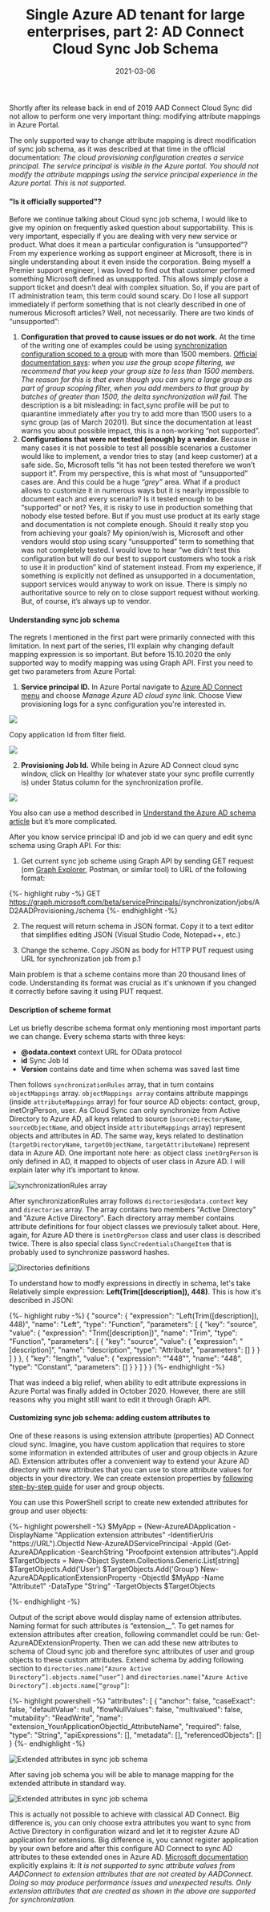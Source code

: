 ﻿---
layout: post
title:  "Single Azure AD tenant for large enterprises, part 2: AD Connect Cloud Sync Job Schema"
date:   2021-03-06
description: In this part of this blog series we will discover sync job schema and explain why we would need to change it
categories:
  - Azure AD
tags:
  - Azure AD
  - AAD Connect Cloud Sync
  - Low-level
---


<p class="intro"><span class="dropcap">S</span>hortly after its release back in end of 2019 AAD Connect Cloud Sync did not allow to perform one very important thing: modifying attribute mappings in Azure Portal.</p>

The only supported way to change attribute mapping is direct modification of sync job schema, as it was described at that time in the official documentation:
*The cloud provisioning configuration creates a service principal. The service principal is visible in the Azure portal. You should not modify the attribute mappings using the service principal experience in the Azure portal. This is not supported.*

#### "Is it officially supported"?
Before we continue talking about Cloud sync job schema, I would like to give my opinion on frequently asked question about supportability. This is very important, especially if you are dealing with very new service or product. What does it mean a particular configuration is “unsupported”?  From my experience working as support engineer at Microsoft, there is in single understanding about it even inside the corporation. Being myself a Premier support engineer, I was loved to find out that customer performed something Microsoft defined as unsupported. This allows simply close a support ticket and doesn’t deal with complex situation. So, if you are part of IT administration team, this term could sound scary. Do I lose all support immediately if perform something that is not clearly described in one of numerous Microsoft articles? Well, not necessarily. 
There are two kinds of “unsupported”:
1.	**Configuration that proved to cause issues or do not work.** At the time of the writing one of examples could be using [synchronization configuration scoped to a group](https://docs.microsoft.com/en-us/azure/active-directory/cloud-sync/how-to-configure#scope-provisioning-to-specific-users-and-groups) with more than 1500 members. [Official documentation says](https://docs.microsoft.com/en-us/azure/active-directory/cloud-sync/reference-cloud-sync-faq): *when you use the group scope filtering, we recommend that you keep your group size to less than 1500 members. The reason for this is that even though you can sync a large group as part of group scoping filter, when you add members to that group by batches of greater than 1500, the delta synchronization will fail.*  The description is a bit misleading: in fact,sync profile will be put to quarantine immediately after you try to add more than 1500 users to a sync group (as of March 20201). But since the documentation at least warns you about possible impact, this is a non-working “not supported”.
2.	**Configurations that were not tested (enough) by a vendor.** Because in many cases it is not possible to test all possible scenarios a customer would like to implement, a vendor tries to stay (and keep customer) at a safe side. So, Microsoft tells “it has not been tested therefore we won’t support it”. From my perspective, this is what most of “unsupported” cases are. And this could be a huge *“grey”* area. What if a product allows to customize it in numerous ways but it is nearly impossible to document each and every scenario? Is it tested enough to be “supported” or not?  Yes, it is risky to use in production something that nobody else tested before. But if you must use product at its early stage and documentation is not complete enough. Should it really stop you from achieving your goals? 
My opinion/wish is, Microsoft and other vendors would stop using scary “unsupported” term to something that was not completely tested. I would love to hear “we didn’t test this configuration but will do our best to support customers who took a risk to use it in production” kind of statement instead. From my experience, if something is explicitly not defined as unsupported in a documentation, support services would anyway to work on issue. There is simply no authoritative source to rely on to close support request without working. But, of course, it’s always up to vendor.

#### Understanding sync job schema
The regrets I mentioned in the first part were primarily connected with this limitation. In next part of the series, I’ll explain why changing default mapping expression is so important. But before 15.10.2020 the only supported way to modify mapping was using Graph API. First you need to get two parameters from Azure Portal:

1. **Service principal ID.** In Azure Portal navigate to [Azure AD Connect menu](https://portal.azure.com/#blade/Microsoft_AAD_IAM/ActiveDirectoryMenuBlade/AzureADConnect) and choose *Manage Azure AD cloud sync* link. Choose View provisioning logs for a sync configuration you're interested in.

![](\assets\img\2021\2021-03-06\SP0.png)

Copy application Id from filter field.

![](\assets\img\2021\2021-03-06\SP.png)

2. **Provisioning Job Id.** While being in Azure AD Connect cloud sync window, click on Healthy (or whatever state your sync profile currently is) under Status column for the synchronization profile.

![](\assets\img\2021\2021-03-06\AADJobStatus.png)

You also can use a method described in [Understand the Azure AD schema article](https://docs.microsoft.com/en-us/azure/active-directory/cloud-sync/concept-attributes#view-the-schema) but it’s more complicated.

After you know service principal ID and job id we can query and edit sync schema using Graph API. For this:

1. Get current sync job scheme using Graph API by sending GET request (om [Graph Explorer](https://developer.microsoft.com/graph/graph-explorer), Postman, or similar tool) to  URL of the following format: 

{%- highlight ruby -%}
GET https://graph.microsoft.com/beta/servicePrincipals/<ServicePrincipalId>/synchronization/jobs/AD2AADProvisioning.<jobId>/schema
{%- endhighlight -%}

2. The request will return schema in JSON format. Copy it to a text editor that simplifies editing JSON (Visual Studio Code, Notepad++, etc.)

3. Change the scheme. Copy JSON as body for HTTP PUT request using URL for synchronization job from p.1

Main problem is that a scheme contains more than 20 thousand lines of code. Understanding its format was crucial as it's unknown if you changed it correctly before saving it using PUT request.

#### Description of scheme format

Let us briefly describe schema format only mentioning most important parts we can change. Every schema starts with three keys:

- **@odata.context**  context URL for OData protocol
- **id** Sync Job Id 
- **Version** contains date and time when schema was saved last time

Then follows `synchronizationRules` array, that in turn contains `objectMappings` array. `objectMappings array` contains attribute mappings (inside `attributeMappings` array) for four source AD objects: contact, group, inetOrgPerson, user. As Cloud Sync can only synchronize from Active Directory to Azure AD, all keys related to source (`sourceDirectoryName`, `sourceObjectName`, and object inside `attributeMappings` array) represent objects and attributes in AD. The same way, keys related to destination (`targetDirectoryName`, `targetObjectName`, `targetAttributeName`) represent data in Azure AD. One important note here: as object class `inetOrgPerson` is only defined in AD, it mapped to objects of user class in Azure AD. I will explain later why it’s important to know.

![synchronizationRules array](\assets\img\2021\2021-03-06\AADCSScheme1.png)

After synchronizationRules array follows `directories@odata.context` key and `directories` array. The array contains two members "Active Directory" and "Azure Active Directory". Each directory array member contains attribute definitions for four object classes we previosuly talket about. Here, again, for Azure AD there is `inetOrgPerson` class and user class is described twice. There is also special class `SyncCredentialsChangeItem` that is probably used to synchronize password hashes.

![Directories definitions](\assets\img\2021\2021-03-06\AADCSScheme2.png)

To understand how to modfy expressions in directly in schema, let's take Relatively simple expression: **Left(Trim([description]), 448)**. This is how it's described in JSON:

{%- highlight ruby -%}
{
"source": {
    "expression": "Left(Trim([description]), 448)",
    "name": "Left",
    "type": "Function",
    "parameters": [
        {
            "key": "source",
            "value": {
                "expression": "Trim([description])",
                "name": "Trim",
                "type": "Function",
                "parameters": [
{
    "key": "source",
    "value": {
    "expression": "[description]",
    "name": "description",
    "type": "Attribute",
    "parameters": []
    }
}
                ]
            }
        },
        {
            "key": "length",
            "value": {
                "expression": "\"448\"",
                "name": "448",
                "type": "Constant",
                "parameters": []
            }
        }
    ]
}
}
{%- endhighlight -%}

That was indeed a big relief, when ability to edit attribute expressions in Azure Portal was finally added in October 2020. However, there are still reasons why you might still want to edit it through Graph API.

#### Customizing sync job schema: adding custom attributes to 

One of these reasons is using extension attribute (properties) AD Connect cloud sync. Imagine, you have custom application that requires to store some information in extended attributes of user and group objects in Azure AD. Extension attributes offer a convenient way to extend your Azure AD directory with new attributes that you can use to store attribute values for objects in your directory. We can create extension properties by [following step-by-step guide](https://docs.microsoft.com/en-us/powershell/azure/active-directory/using-extension-attributes-sample?view=azureadps-2.0#create-a-new-extension-property) for user and group objects.

You can use this PowerShell script to create new extended attributes for group and user objects:

{%- highlight powershell -%}
$MyApp = (New-AzureADApplication -DisplayName "Application extension attributes" -IdentifierUris "https://URL").ObjectId
New-AzureADServicePrincipal -AppId (Get-AzureADApplication -SearchString "Proofpoint extension attributes").AppId
$TargetObjects = New-Object System.Collections.Generic.List[string]
$TargetObjects.Add('User')
$TargetObjects.Add('Group')
New-AzureADApplicationExtensionProperty -ObjectId $MyApp -Name "Attribute1" -DataType "String" -TargetObjects $TargetObjects

{%- endhighlight -%}

Output of the script above would display name of extension attributes. Naming format for such attributes is “extension_<applicationObjectId>_<AttributeName>”. To get names for extension attributes after creation, following commandlet could be run: Get-AzureADExtensionProperty.
Then we can add these new attributes to schema of Cloud sync job and therefore sync attributes of user and group objects to these custom attributes. Extend schema by adding following section to `directories.name[“Azure Active Directory”].objects.name[“user”]` and `directories.name[“Azure Active Directory”].objects.name[“group”]`:

{%- highlight powershell -%}
"attributes": [
    {
        "anchor": false,
        "caseExact": false,
        "defaultValue": null,
        "flowNullValues": false,
        "multivalued": false,
        "mutability": "ReadWrite",
        "name": "extension_YourApplicationObjectId_AttributeName",
        "required": false,
        "type": "String",
        "apiExpressions": [],
        "metadata": [],
        "referencedObjects": []
    }
{%- endhighlight -%}

![Extended attributes in sync job schema](\assets\img\2021\2021-03-06\AADCSScheme3.png)

After saving job schema you will be able to manage mapping for the extended attribute in standard way.

![Extended attributes in sync job schema](\assets\img\2021\2021-03-06\AADCSScheme4.png)

This is actually not possible to achieve with classical AD Connect. Big difference is, you can only choose extra attributes you want to sync from Active Directory in configuration wizard and let it to register Azure AD application for extensions. Big difference is, you cannot register application by your own before and after this configure AD Connect to sync AD attributes to these extended ones in Azure AD. [Microsoft documentation](https://docs.microsoft.com/en-us/azure/active-directory/hybrid/how-to-connect-sync-feature-directory-extensions) explicitly explains it: 
*It is not supported to sync attribute values from AADConnect to extension attributes that are not created by AADConnect. Doing so may produce performance issues and unexpected results. Only extension attributes that are created as shown in the above are supported for synchronization.*